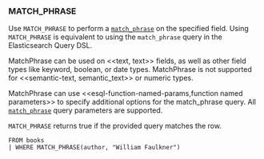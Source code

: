 <!--
This is generated by ESQL's AbstractFunctionTestCase. Do no edit it. See ../README.md for how to regenerate it.
-->

### MATCH_PHRASE
Use `MATCH_PHRASE` to perform a [`match_phrase`](/reference/query-languages/query-dsl/query-dsl-match-query-phrase.md) on the
specified field.
Using `MATCH_PHRASE` is equivalent to using the `match_phrase` query in the Elasticsearch Query DSL.

MatchPhrase can be used on <<text, text>> fields, as well as other field types like keyword, boolean, or date types.
MatchPhrase is not supported for <<semantic-text, semantic_text>> or numeric types.

MatchPhrase can use <<esql-function-named-params,function named parameters>> to specify additional options for the
match_phrase query.
All [`match_phrase`](/reference/query-languages/query-dsl/query-dsl-match-query-phrase.md) query parameters are supported.

`MATCH_PHRASE` returns true if the provided query matches the row.

```
FROM books
| WHERE MATCH_PHRASE(author, "William Faulkner")
```
